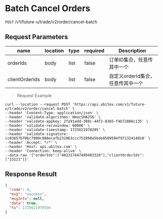 # Batch Cancel Orders

`POST` /v1/future-u/trade/v2/order/cancel-batch

## Request Parameters

| name             | location   | type   | required    | Description                   |
|----------------|------|------|-------|----------------------|
| orderIds       | body | list | false | 订单ID集合，任意传其中一个       |
| clientOrderIds | body | list | false | 自定义orderId集合，任意传其中一个 |

> Request Example

```shell
curl --location --request POST 'https://api.ubitex.com/v1/future-u/trade/v2/order/cancel-batch' \
--header 'Content-Type: application/json' \
--header 'validate-algorithms: HmacSHA256' \
--header 'validate-appkey: 2fa91add-388c-44f2-8365-f4b72886c135' \
--header 'validate-recvwindow: 60000' \
--header 'validate-timestamp: 1725621978205' \
--header 'validate-signature: cc03657b70bc7980c988ecafb231063ccc752898a5bde0589594f97132414810' \
--header 'Accept: */*' \
--header 'Host: api.ubitex.com' \
--header 'Connection: keep-alive' \
--data-raw '{"orderIds":["402317447499403328"],"clientOrderIds":["23121"]}'
```

## Response Result

```json
{
  "code": 0,
  "msg": "success",
  "msgInfo": null,
  "data": true,
  "ts": 1725621978556
}
```

